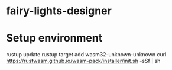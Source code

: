 # fairy-lights-designer

# Setup environment

rustup update
rustup target add wasm32-unknown-unknown
curl https://rustwasm.github.io/wasm-pack/installer/init.sh -sSf | sh
